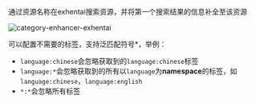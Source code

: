 通过资源名称在exhentai搜索资源，并将第一个搜索结果的信息补全至该资源

![category-enhancer-exhentai](/img/category-enhancer-exhentai-1.png)

可以配置不需要的标签，支持泛匹配符号*，举例：
+ `language:chinese`会忽略获取到的`language:chinese`标签
+ `language:*`会忽略获取到的所有以`language`为**namespace**的标签，如`language:chinese`，`language:english`
+ `*:*`会忽略所有标签